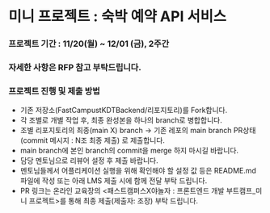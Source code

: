 # 미니 프로젝트 : 숙박 예약 API 서비스 
### 프로젝트 기간 : 11/20(월) ~ 12/01 (금), 2주간
### 자세한 사항은 RFP 참고 부탁드립니다.
### 프로젝트 진행 및 제출 방법
- 기존 저장소(FastCampustKDTBackend/리포지토리)를 Fork합니다.
- 각 조별로 개별 작업 후, 최종 완성본을 하나의 branch로 병합합니다.
- 조별 리포지토리의 최종(main X) branch -> 기존 레포의 main branch PR상태(commit 메시지 : N조 최종 제출) 로 제출합니다.
- main branch에 본인 branch의 commit을 merge 하지 마시길 바랍니다.
- 담당 멘토님으로 리뷰어 설정 후 제출 바랍니다.
- 멘토님들께서 어플리케이션 실행을 위해 확인해야 할 설정 값 등은 README.md 파일에 작성 또는 아래 LMS 제출 시에 함께 전달 부탁 드립니다.
- PR 링크는 온라인 교육장의 <패스트캠퍼스X야놀자 : 프론트엔드 개발 부트캠프_미니 프로젝트>를 통해 최종 제출(제출자: 조장) 부탁 드립니다.
